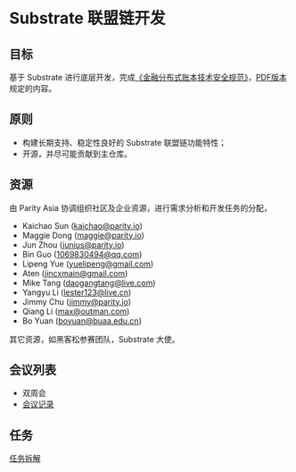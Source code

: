 # Substrate 联盟链开发

## 目标

基于 Substrate 进行底层开发，完成[《金融分布式账本技术安全规范》](https://www.cfstc.org/bzgk/gk/view/bzxq.jsp?i_id=1855)，[PDF版本](./archive/financial_distributed_ledger_spec.pdf)规定的内容。

## 原则

* 构建长期支持、稳定性良好的 Substrate 联盟链功能特性；
* 开源，并尽可能贡献到主仓库。

## 资源

由 Parity Asia 协调组织社区及企业资源，进行需求分析和开发任务的分配，

* Kaichao Sun (kaichao@parity.io)
* Maggie Dong (maggie@parity.io)
* Jun Zhou (junius@parity.io)
* Bin Guo (1069830494@qq.com)
* Lipeng Yue (yuelipeng@gmail.com)
* Aten (jincxmain@gmail.com)
* Mike Tang (daogangtang@live.com)
* Yangyu Li (lester123@live.cn)
* Jimmy Chu (jimmy@parity.io)
* Qiang Li (max@outman.com)
* Bo Yuan (boyuan@buaa.edu.cn)

其它资源，如黑客松参赛团队，Substrate 大使。

## 会议列表

* 双周会
* [会议记录](./archive/meeting_summary.md)


## 任务

[任务拆解](https://docs.google.com/spreadsheets/d/109i2MazaxlTuHeGkm9srD9JeFJcp299UyHxR0Bn27ak/edit?usp=sharing)






